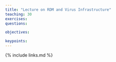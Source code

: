 ```yaml
---
title: "Lecture on RDM and Virus Infrastructure"
teaching: 30
exercises: 
questions:

objectives:

keypoints:
---
```



{% include links.md %}
